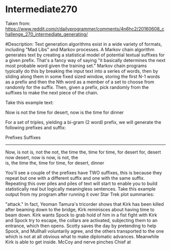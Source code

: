 # Intermediate270

Taken from: https://www.reddit.com/r/dailyprogrammer/comments/4n6hc2/20160608_challenge_270_intermediate_generating/

#Description:
Text generation algorithms exist in a wide variety of formats, including "Mad Libs" and Markov processes. A Markov chain algorithm generates text by creating a statistical model of potential textual suffixes for a given prefix. That's a fancy way of saying "it basically determines the next most probable word given the training set." Markov chain programs typically do this by breaking the input text into a series of words, then by sliding along them in some fixed sized window, storing the first N-1 words as a prefix and then the Nth word as a member of a set to choose from randomly for the suffix. Then, given a prefix, pick randomly from the suffixes to make the next piece of the chain.

Take this example text:

Now is not the time for desert, now is the time for dinner 

For a set of triples, yielding a bi-gram (2 word) prefix, we will generate the following prefixes and suffix:

Prefixes        Suffixes
--------        --------
Now, is         not
is, not         the
not, the        time
the, time       for
time, for       desert
for, desert     now
desert, now     is
now, is         not, the  
is, the         time
the, time       for
time, for       desert, dinner

You'll see a couple of the prefixes have TWO suffixes, this is because they repeat but one with a different suffix and one with the same suffix. Repeating this over piles and piles of text will start to enable you to build statistically real but logically meaningless sentences. Take this example output from my program after running it over Star Trek plot summaries:

"attack." In fact, Yeoman Tamura's tricorder shows that Kirk has been killed after
beaming down to the bridge, Kirk reminisces about having time to beam down. Kirk wants
Spock to grab hold of him in a fist fight with Kirk and Spock try to escape, the collars
are activated, subjecting them to an entrance, which then opens. Scotty saves the day by
pretending to help Spock, and Mullhall voluntarily agree, and the others transported to
the one which is not at all obvious what to make diplomatic advances. Meanwhile Kirk is
able to get inside. McCoy and nerve pinches Chief at
